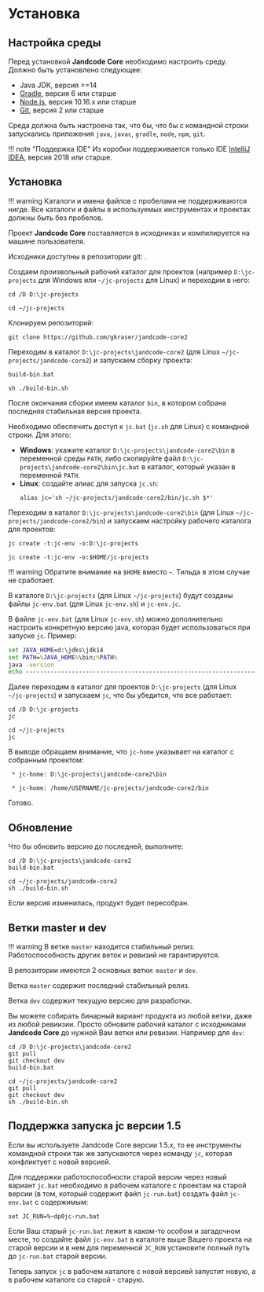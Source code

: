 
Установка
=========


Настройка среды
---------------

Перед установкой **Jandcode Core** необходимо настроить среду.
Должно быть установлено следующее:

* Java JDK, версия >=14
* [Gradle](https://gradle.org/), версия 6 или старше
* [Node.js](https://nodejs.org), версия 10.16.x или старше
* [Git](https://git-scm.com/), версия 2 или старше

Среда должна быть настроена так, что бы, что бы с командной строки
запускались приложения `java`, `javac`, `gradle`, `node`, `npm`, `git`.

!!! note "Поддержка IDE"
    Из коробки поддерживается только IDE 
    [IntelliJ IDEA](https://www.jetbrains.com/idea/), версия 2018 или старше.


Установка 
---------

!!! warning 
    Каталоги и имена файлов с пробелами не поддерживаются нигде.
    Все каталоги и файлы в используемых инструментах и проектах должны быть 
    без пробелов.

Проект **Jandcode Core** поставляется в исходниках и компилируется на машине
пользователя.

Исходники доступны в репозитории git: 
[](https://github.com/gkraser/jandcode-core2).  

Создаем произвольный рабочий каталог для проектов (например 
`D:\jc-projects` для Windows или `~/jc-projects` для Linux) 
и переходим в него:


```text title=Windows 
cd /D D:\jc-projects
```

```text title=Linux
cd ~/jc-projects
```

Клонируем репозиторий:

```
git clone https://github.com/gkraser/jandcode-core2
```

Переходим в каталог `D:\jc-projects\jandcode-core2` 
(для Linux `~/jc-projects/jandcode-core2`) и запускаем сборку проекта:

```text title=Windows
build-bin.bat
```

```text title=Linux
sh ./build-bin.sh
```

После окончания сборки имеем каталог `bin`, в котором собрана последняя
стабильная версия проекта. 

Необходимо обеспечить доступ к `jc.bat` (`jc.sh` для Linux) с командной строки.
Для этого:
 
* **Windows**: укажите каталог `D:\jc-projects\jandcode-core2\bin`
в переменной среды `PATH`, либо скопируйте файл 
`D:\jc-projects\jandcode-core2\bin\jc.bat` в каталог, который 
указан в переменной `PATH`.
* **Linux**: создайте алиас для запуска `jc.sh`:
    ```shell
    alias jc='sh ~/jc-projects/jandcode-core2/bin/jc.sh $*'
    ```

Переходим в каталог `D:\jc-projects\jandcode-core2\bin` 
(для Linux `~/jc-projects/jandcode-core2/bin`) и запускаем настройку 
рабочего каталога для проектов:

```text title="Windows"
jc create -t:jc-env -o:D:\jc-projects
```

```text title="Linux"
jc create -t:jc-env -o:$HOME/jc-projects
```

!!! warning
    Обратите внимание на `$HOME` вместо `~`. Тильда в этом случае не сработает.


В каталоге `D:\jc-projects` (для Linux `~/jc-projects`) будут созданы 
файлы `jc-env.bat` (для Linux `jc-env.sh`) и `jc-env.jc`.

В файле `jc-env.bat` (для Linux `jc-env.sh`) можно дополнительно
настроить конкретную версию java, которая будет использоваться при запуске `jc`. 
Пример:

```bat title="jc-env.bat"
set JAVA_HOME=d:\jdks\jdk14
set PATH=%JAVA_HOME%\bin;%PATH% 
java -version
echo --------------------------------------------------------------------------
```

Далее переходим в каталог для проектов `D:\jc-projects` 
(для Linux `~/jc-projects`) и запускаем `jc`, что бы убедится, что все работает:

```text title="Windows"
cd /D D:\jc-projects
jc
```

```text title="Linux"
cd ~/jc-projects
jc
```

В выводе обращаем внимание, что `jc-home` указывает на каталог с собранным
проектом:

```text title="Windows"
 * jc-home: D:\jc-projects\jandcode-core2\bin
```   

```text title="Linux"
 * jc-home: /home/USERNAME/jc-projects/jandcode-core2/bin
```   

Готово.


Обновление
----------

Что бы обновить версию до последней, выполните:

```text title="Windows"
cd /D D:\jc-projects\jandcode-core2
build-bin.bat
```

```text title="Linux"
cd ~/jc-projects/jandcode-core2
sh ./build-bin.sh
```

Если версия изменилась, продукт будет пересобран.


Ветки master и dev
-------------------

!!! warning
    В ветке `master` находится стабильный релиз. Работоспособность
    других веток и ревизий не гарантируется.

В репозитории имеются 2 основных ветки: `master` и `dev`.

Ветка `master` содержит последний стабильный релиз.

Ветка `dev` содержит текущую версию для разработки.

Вы можете собирать бинарный вариант продукта из любой ветки, даже из любой ревиизии.
Просто обновите рабочий каталог с исходниками **Jandcode Core** до нужной Вам
ветки или ревизии. Например для `dev`:

```text title="Windows"
cd /D D:\jc-projects\jandcode-core2
git pull
git checkout dev
build-bin.bat
```

```text title="Linux"
cd ~/jc-projects/jandcode-core2
git pull 
git checkout dev
sh ./build-bin.sh
```

Поддержка запуска jc версии 1.5
-------------------------------

Если вы используете Jandcode Core версии 1.5.x, то ее инструменты командной строки
так же запускаются через команду `jc`, которая конфликтует с новой версией. 

Для поддержки работоспособности старой версии
через новый вариант `jc.bat` необходимо в рабочем каталоге с проектам
на старой версии (в том, который содержит файл `jc-run.bat`) создать 
файл `jc-env.bat` с содержимым:

```
set JC_RUN=%~dp0jc-run.bat
```

Если Ваш старый `jc-run.bat` лежит в каком-то особом и загадочном месте,
то создайте файл `jc-env.bat` в каталоге выше Вашего проекта на старой версии
и в нем для переменной `JC_RUN` установите полный путь до `jc-run.bat`
старой версии.

Теперь запуск `jc` в рабочем каталоге с новой версией запустит новую,
а в рабочем каталоге со старой - старую.

 

